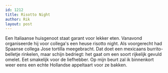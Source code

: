 ```yaml
---
id: 1212
title: Risotto Night
author: Rik
layout: post
---
```

Een Italiaanse huisgenoot staat garant voor lekker eten. Vanavond organiseerde hij voor collega's een heuse risotto night. Als voorgerecht had Spaanse collega Jose tortilla meegebracht. Dat doet een mexicaans burrito-belletje rinkelen, maar schijn bedriegt: het gaat om een soort rijkelijk gevuld omelet. Eet smakelijk voor de liefhebber. Op mijn beurt zal ik binnenkort weer eens een echte Hollandse appeltaart voor ze bakken.